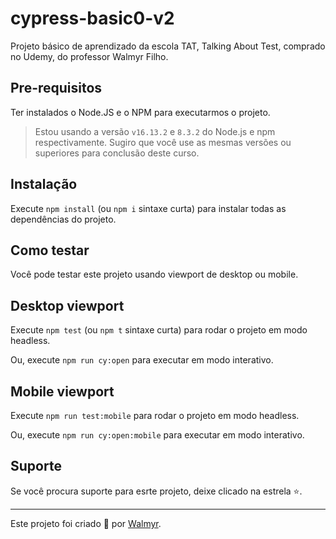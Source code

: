 # cypress-basic0-v2

Projeto básico de aprendizado da escola TAT, Talking About Test, comprado no Udemy, do professor Walmyr Filho.

## Pre-requisitos

Ter instalados o Node.JS e o NPM para executarmos o projeto.

> Estou usando a versão `v16.13.2` e `8.3.2` do Node.js e npm respectivamente. Sugiro que você use as mesmas versões ou superiores para conclusão deste curso.

## Instalação

Execute `npm install` (ou `npm i` sintaxe curta) para instalar todas as dependências do projeto.

## Como testar

Você pode testar este projeto usando viewport de desktop ou mobile.

## Desktop viewport

Execute `npm test` (ou `npm t` sintaxe curta) para rodar o projeto em modo headless.

Ou, execute `npm run cy:open` para executar em modo interativo.

## Mobile viewport

Execute `npm run test:mobile` para rodar o projeto em modo headless.

Ou, execute `npm run cy:open:mobile` para executar em modo interativo.

## Suporte

Se você procura suporte para esrte projeto, deixe clicado na estrela ⭐.

___

Este projeto foi criado 💚 por [Walmyr](https://walmyr.dev).